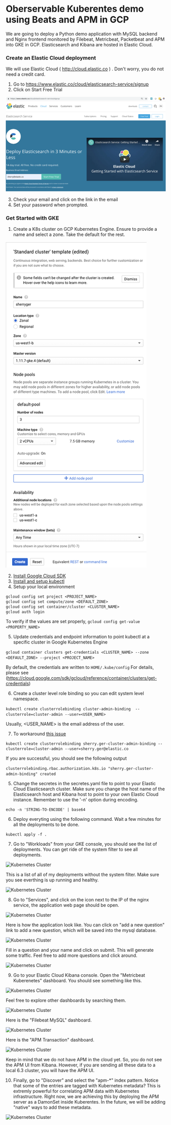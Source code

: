 # Oberservable Kuberentes demo using Beats and APM in GCP

We are going to deploy a Python demo application with MySQL backend and Nginx frontend monitored by Filebeat, Metricbeat, Packetbeat and APM into GKE in GCP. Elasticsearch and Kibana are hosted in Elastic Cloud.

### Create an Elastic Cloud deployment
We will use Elastic Cloud ( http://cloud.elastic.co ) . Don't worry, you do not need a credit card.

1. Go to https://www.elastic.co/cloud/elasticsearch-service/signup
2. Click on Start Free Trial

![elastic cloud](images/k8s-13.png "elastic cloud")


3. Check your email and click on the link in the email
4. Set your password when prompted. 

### Get Started with GKE

1. Create a K8s cluster on GCP Kubernetes Engine.  Ensure to provide a name and select a zone.  Take the default for the rest.

![elastic cloud](images/k8s-14.png "elastic cloud")

2. [Install Google Cloud SDK](https://cloud.google.com/sdk/install)
3. [Install and setup kubectl](https://kubernetes.io/docs/tasks/tools/install-kubectl/)
4. Setup your local environment

```
gcloud config set project <PROJECT_NAME>
gcloud config set compute/zone <DEFAULT_ZONE>
gcloud config set container/cluster <CLUSTER_NAME>
gcloud auth login
```
To verify if the values are set properly, `gcloud config get-value <PROPERTY_NAME>`

5. Update credentials and endpoint information to point kubectl at a specific cluster in Google Kubernetes Engine

```gcloud container clusters get-credentials <CLUSTER_NAME> --zone <DEFAULT_ZONE> --project <PROJECT_NAME>```

By default, the credentials are written to `HOME/.kube/config`  For details, please see (https://cloud.google.com/sdk/gcloud/reference/container/clusters/get-credentials)

6. Create a cluster level role binding so you can edit system level namespace.

```kubectl create clusterrolebinding cluster-admin-binding  --clusterrole=cluster-admin --user=<USER_NAME>```

Usually, <USER_NAME> is the email address of the user.

7. To workaround [this issue](https://coreos.com/operators/prometheus/docs/latest/troubleshooting.html)

```
kubectl create clusterrolebinding sherry.ger-cluster-admin-binding --clusterrole=cluster-admin --user=sherry.ger@elastic.co 
```

If you are successful, you should see the following output

```clusterrolebinding.rbac.authorization.k8s.io "sherry.ger-cluster-admin-binding" created```


5. Change the secretes in the secretes.yaml file to point to your Elastic Cloud Elasticsearch cluster. Make sure you change the host name of the Elasticsearch host and Kibana host to point to your own Elastic Cloud instance. Remember to use the '-n' option during encoding.

```
echo -n 'STRING-TO-ENCODE' | base64
```

6. Deploy everyting using the following command. Wait a few minutes for all the deployments to be done.

```
kubectl apply -f .
```

7. Go to "Workloads" from your GKE console, you should see the list of deployments. You can get ride of the system filter to see all deployments.

![Kubernetes Cluster](images/k8s-3.png "Kubernetes Cluster")

This is a list of all of my deployments without the system filter. Make sure you see everthing is up running and healthy.

![Kubernetes Cluster](images/k8s-4.png "Kubernetes Cluster")

8. Go to "Services", and click on the icon next to the IP of the nginx service, the application web page should be open.

![Kubernetes Cluster](images/k8s-5.png "Kubernetes Cluster")

Here is how the application look like. You can click on "add a new question" link to add a new question, which will be saved into the mysql database.

![Kubernetes Cluster](images/k8s-6.png "Kubernetes Cluster")

Fill in a question and your name and click on submit. This will generate some traffic. Feel free to add more questions and click around.

![Kubernetes Cluster](images/k8s-7.png "Kubernetes Cluster")

9. Go to your Elastic Cloud Kibana console. Open the "Metricbeat Kuberenetes" dashboard. You should see something like this.

![Kubernetes Cluster](images/k8s-8.png "Kubernetes Cluster")

Feel free to explore other dashboards by searching them.

![Kubernetes Cluster](images/k8s-9.png "Kubernetes Cluster")

Here is the "Filebeat MySQL" dashboard.

![Kubernetes Cluster](images/k8s-10.png "Kubernetes Cluster")

Here is the "APM Transaction" dashboard.

![Kubernetes Cluster](images/k8s-11.png "Kubernetes Cluster")

Keep in mind that we do not have APM in the cloud yet. So, you do not see the APM UI from Kibana. However, if you are sending all these data to a local 6.3 cluster, you will have the APM UI.

10. Finally, go to "Discover" and select the "apm-*" index pattern. Notice that some of the entries are tagged with Kubernetes metadata? This is extremly powerful for correlating APM data with Kubernetes infrastructure. Right now, we are achieving this by deploying the APM server as a DamonSet inside Kuberentes. In the future, we will be adding "native" ways to add these metadata.

![Kubernetes Cluster](images/k8s-12.png "Kubernetes Cluster")



